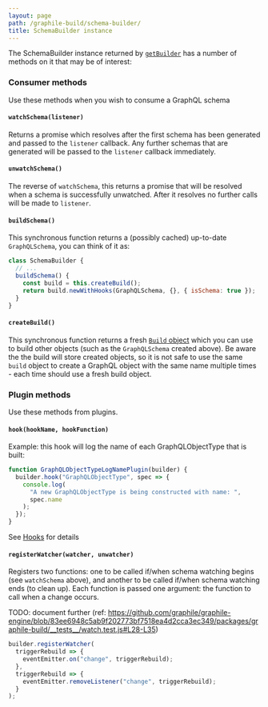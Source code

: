 ```yaml
---
layout: page
path: /graphile-build/schema-builder/
title: SchemaBuilder instance
---
```


The SchemaBuilder instance returned by
[`getBuilder`](/graphile-build/graphile-build/) has a number of methods on it
that may be of interest:

### Consumer methods

Use these methods when you wish to consume a GraphQL schema

#### `watchSchema(listener)`

Returns a promise which resolves after the first schema has been generated and
passed to the `listener` callback. Any further schemas that are generated will
be passed to the `listener` callback immediately.

#### `unwatchSchema()`

The reverse of `watchSchema`, this returns a promise that will be resolved when
a schema is successfully unwatched. After it resolves no further calls will be
made to `listener`.

#### `buildSchema()`

This synchronous function returns a (possibly cached) up-to-date
`GraphQLSchema`, you can think of it as:

```js
class SchemaBuilder {
  // ...
  buildSchema() {
    const build = this.createBuild();
    return build.newWithHooks(GraphQLSchema, {}, { isSchema: true });
  }
}
```

#### `createBuild()`

This synchronous function returns a fresh [`Build`
object](/graphile-build/build-object/) which you can use to build other objects
(such as the `GraphQLSchema` created above). Be aware the the build will store
created objects, so it is not safe to use the same `build` object to create a
GraphQL object with the same name multiple times - each time should use a fresh
build object.

### Plugin methods

Use these methods from plugins.

#### `hook(hookName, hookFunction)`

Example: this hook will log the name of each GraphQLObjectType that is built:

```js
function GraphQLObjectTypeLogNamePlugin(builder) {
  builder.hook("GraphQLObjectType", spec => {
    console.log(
      "A new GraphQLObjectType is being constructed with name: ",
      spec.name
    );
  });
}
```

See [Hooks](/graphile-build/hooks/) for details

#### `registerWatcher(watcher, unwatcher)`

Registers two functions: one to be called if/when schema watching begins (see
`watchSchema` above), and another to be called if/when schema watching ends (to
clean up). Each function is passed one argument: the function to call when a
change occurs.

TODO: document further (ref: https://github.com/graphile/graphile-engine/blob/83ee6948c5ab9f202773bf7518ea4d2cca3ec349/packages/graphile-build/__tests__/watch.test.js#L28-L35)

```js
builder.registerWatcher(
  triggerRebuild => {
    eventEmitter.on("change", triggerRebuild);
  },
  triggerRebuild => {
    eventEmitter.removeListener("change", triggerRebuild);
  }
);
```
